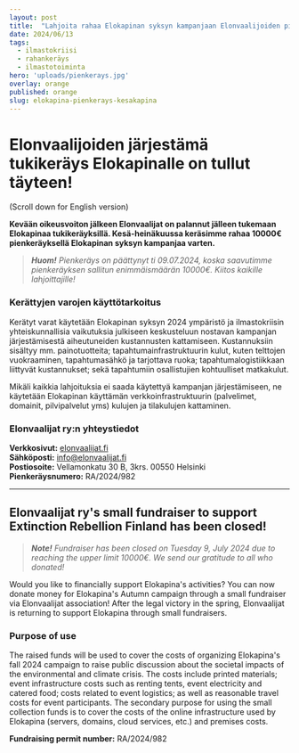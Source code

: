```yaml
---
layout: post
title:  "Lahjoita rahaa Elokapinan syksyn kampanjaan Elonvaalijoiden pienkeräyksellä"
date: 2024/06/13
tags:
  - ilmastokriisi
  - rahankeräys
  - ilmastotoiminta
hero: 'uploads/pienkerays.jpg'
overlay: orange
published: orange
slug: elokapina-pienkerays-kesakapina
---
```


# Elonvaalijoiden järjestämä tukikeräys Elokapinalle on tullut täyteen!
(Scroll down for English version)

**Kevään oikeusvoiton jälkeen Elonvaalijat on palannut jälleen tukemaan Elokapinaa tukikeräyksillä. Kesä-heinäkuussa keräsimme rahaa 10000€ pienkeräyksellä Elokapinan syksyn kampanjaa varten.**

> ***Huom!** Pienkeräys on päättynyt ti 09.07.2024, koska saavutimme pienkeräyksen sallitun enimmäismäärän 10000€. Kiitos kaikille lahjoittajille!*

### Kerättyjen varojen käyttötarkoitus
Kerätyt varat käytetään Elokapinan syksyn 2024 ympäristö­ ja ilmastokriisin yhteiskunnallisia vaikutuksia julkiseen keskusteluun nostavan kampanjan järjestämisestä aiheutuneiden kustannusten kattamiseen. Kustannuksiin sisältyy mm. painotuotteita; tapahtumainfrastruktuurin kulut, kuten telttojen vuokraaminen, tapahtumasähkö ja tarjottava ruoka; tapahtumalogistiikkaan liittyvät kustannukset; sekä tapahtumiin osallistujien kohtuulliset matkakulut.

Mikäli kaikkia lahjoituksia ei saada käytettyä kampanjan järjestämiseen, ne käytetään Elokapinan käyttämän verkkoinfrastruktuurin (palvelimet, domainit, pilvipalvelut yms) kulujen ja tilakulujen kattaminen.

### Elonvaalijat ry:n yhteystiedot
**Verkkosivut:** [elonvaalijat.fi](https://elonvaalijat.fi)  
**Sähköposti:** [info@elonvaalijat.fi](mailto:info@elonvaalijat.fi)  
**Postiosoite:** Vellamonkatu 30 B, 3krs. 00550 Helsinki  
**Pienkeräysnumero:** RA/2024/982  

---

## Elonvaalijat ry's small fundraiser to support Extinction Rebellion Finland has been closed!

> ***Note!** Fundraiser has been closed on Tuesday 9, July 2024 due to reaching the upper limit 10000€. We send our gratitude to all who donated!*

Would you like to financially support Elokapina's activities? You can now donate money for Elokapina's Autumn campaign through a small fundraiser via Elonvaalijat association! After the legal victory in the spring, Elonvaalijat is returning to support Elokapina through small fundraisers.

### Purpose of use
The raised funds will be used to cover the costs of organizing Elokapina's fall 2024 campaign to raise public discussion about the societal impacts of the environmental and climate crisis. The costs include printed materials; event infrastructure costs such as renting tents, event electricity and catered food; costs related to event logistics; as well as reasonable travel costs for event participants. The secondary purpose for using the small collection funds is to cover the costs of the online infrastructure used by Elokapina (servers, domains, cloud services, etc.) and premises costs.

**Fundraising permit number:** RA/2024/982
